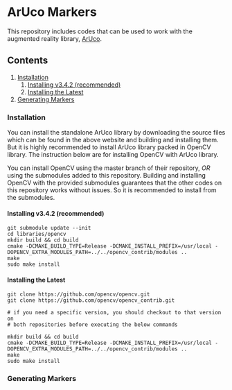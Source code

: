 # ArUco Markers

This repository includes codes that can be used to work with the augmented reality library, [ArUco](https://www.uco.es/investiga/grupos/ava/node/26).

## Contents
1. [Installation](#installation)
    1. [Installing v3.4.2 (recommended)](#installing-v3.4.2-(recommended))
    2. [Installing the Latest](#installing-the-latest)
2. [Generating Markers](#generating-markers)


### Installation

You can install the standalone ArUco library by downloading the source files which can be found in the above website and building and installing them.
But it is highly recommended to install ArUco library packed in OpenCV library.
The instruction below are for installing OpenCV with ArUco library.

You can install OpenCV using the master branch of their repository, *OR* using the submodules added to this repository.
Building and installing OpenCV with the provided submodules guarantees that the other codes on this repository works without issues.
So it is recommended to install from the submodules.

#### Installing v3.4.2 (recommended)
```
git submodule update --init
cd libraries/opencv
mkdir build && cd build
cmake -DCMAKE_BUILD_TYPE=Release -DCMAKE_INSTALL_PREFIX=/usr/local -DOPENCV_EXTRA_MODULES_PATH=../../opencv_contrib/modules ..
make 
sudo make install
```

#### Installing the Latest
```
git clone https://github.com/opencv/opencv.git
git clone https://github.com/opencv/opencv_contrib.git

# if you need a specific version, you should checkout to that version on 
# both repositories before executing the below commands

mkdir build && cd build
cmake -DCMAKE_BUILD_TYPE=Release -DCMAKE_INSTALL_PREFIX=/usr/local -DOPENCV_EXTRA_MODULES_PATH=../../opencv_contrib/modules ..
make 
sudo make install
```

### Generating Markers

